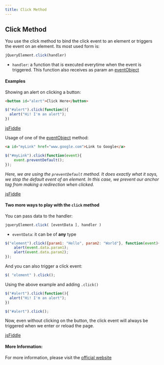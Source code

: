 ```yaml
---
title: Click Method
---
```


## Click Method

You use the click method to bind the click event to an element or triggers the event on an element. Its most used form is:
```javascript
jQueryElement.click(handler)
```
* `handler`: a function that is executed everytime when the event is triggered. This function also receives as param an <a href='http://api.jquery.com/Types/#Event' target='_blank' rel='nofollow'>eventObject</a>

#### Examples
Showing an alert on clicking a button:
```html
<button id="alert">Click Here</button>
```
```javascript
$("#alert").click(function(){
  alert("Hi! I'm an alert");
})
```
<a href='https://jsfiddle.net/pL63cL6m/' target='_blank' rel='nofollow'>jsFiddle</a>

Usage of one of the <a href='http://api.jquery.com/Types/#Event' target='_blank' rel='nofollow'>eventObject</a> method:
```html
<a id="myLink" href="www.google.com">Link to Google</a>
```
```javascript
$("#myLink").click(function(event){
	event.preventDefault();
});
```
_Here, we are using the `preventDefault` method. It does exactly what it says, we stop the default event of an element. In this case, we prevent our anchor tag from making a redirection when clicked._

<a href='https://jsfiddle.net/dy457gbh/' target='_blank' rel='nofollow'>jsFiddle</a>

#### Two more ways to play with the `click` method
You can pass data to the handler:
```javascript
jqueryElement.click( [eventData ], handler )
```
* `eventData`: it can be of **any** type 

```javascript
$("element").click({param1: "Hello", param2: "World"}, function(event){
    alert(event.data.param1);
    alert(event.data.param2);
});
```

And you can also trigger a click event:
```javascript
$( "element" ).click();
```
Using the above example and adding `.click()`
```javascript
$("#alert").click(function(){
  alert("Hi! I'm an alert");
})

$("#alert").click();
```
Now, even without clicking on the button, the click event will always be triggered when we enter or reload the page.

<a href='https://jsfiddle.net/gspk6gxt/' target='_blank' rel='nofollow'>jsFiddle</a>

#### More Information:

For more information, please visit the <a href='https://api.jquery.com/click/#click' target='_blank' rel='nofollow'>official website</a> 

